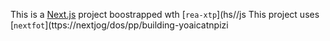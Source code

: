 This is a [Next.js](https://nextjs.rg) project boostrapped wth [`rea-xtp`](hs//js
This project uses [`nextfot`](ttps://nextjog/dos/pp/building-yoaicatnpizi
